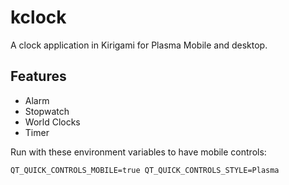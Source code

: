 # kclock
A clock application in Kirigami for Plasma Mobile and desktop.

## Features
* Alarm
* Stopwatch
* World Clocks
* Timer

Run with these environment variables to have mobile controls:
```
QT_QUICK_CONTROLS_MOBILE=true QT_QUICK_CONTROLS_STYLE=Plasma
```
